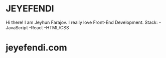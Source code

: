 # JEYEFENDI
Hi there! I am Jeyhun Farajov. I really love Front-End Development.
Stack:
-JavaScript
-React
-HTML/CSS
# jeyefendi.com

